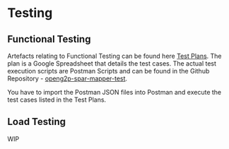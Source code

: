 # Testing

## Functional Testing

Artefacts relating to Functional Testing can be found here [Test Plans](https://drive.google.com/drive/folders/1SzlkpSnl2E1y9hLOpH\_CeZkVvE9F8qt1). The plan is a Google Spreadsheet that details the test cases. The actual test execution scripts are Postman Scripts and can be found in the Github Repository - [openg2p-spar-mapper-test](https://github.com/OpenG2P/openg2p-spar-mapper-test.git).

You have to import the Postman JSON files into Postman and execute the test cases listed in the Test Plans.

## Load Testing

WIP

